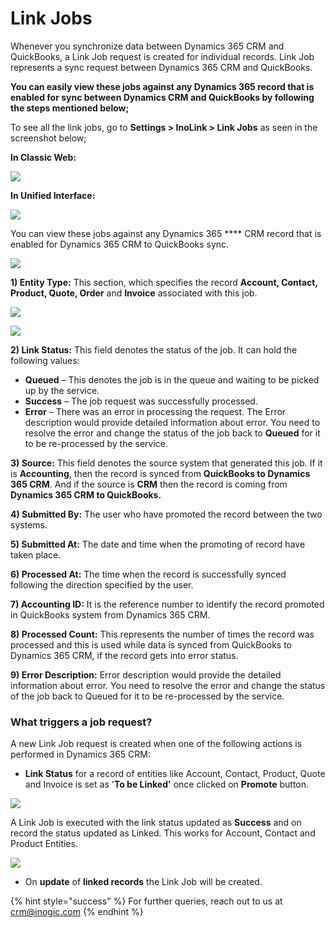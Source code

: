 # Link Jobs

Whenever you synchronize data between Dynamics 365 CRM and QuickBooks, a Link Job request is created for individual records. Link Job represents a sync request between Dynamics 365 CRM and QuickBooks.

**You can easily view these jobs against any Dynamics 365 record that is enabled for sync between Dynamics CRM and QuickBooks by following the steps mentioned below;**

To see all the link jobs, go to **Settings > InoLink > Link Jobs** as seen in the screenshot below;

**In Classic Web:**

![](<../../.gitbook/assets/Link Jobs\_1.png>)

**In Unified Interface:**

![](<../../.gitbook/assets/Link Jobs\_2.png>)

You can view these jobs against any Dynamics 365 **** CRM record that is enabled for Dynamics 365 CRM to QuickBooks sync.

![](<../../.gitbook/assets/Link Jobs\_3.png>)

**1) Entity Type:** This section, which specifies the record **Account, Contact, Product, Quote, Order** and **Invoice** associated with this job.

![](<../../.gitbook/assets/Link Jobs\_4.png>)

![](<../../.gitbook/assets/Link Jobs\_5.png>)

**2) Link Status:** This field denotes the status of the job. It can hold the following values:

* **Queued** – This denotes the job is in the queue and waiting to be picked up by the service.&#x20;
* **Success** – The job request was successfully processed.&#x20;
* **Error** – There was an error in processing the request. The Error description would provide detailed information about error. You need to resolve the error and change the status of the job back to **Queued** for it to be re-processed by the service.

**3) Source:** This field denotes the source system that generated this job. If it is **Accounting**, then the record is synced from **QuickBooks to Dynamics 365 CRM**. And if the source is **CRM** then the record is coming from **Dynamics 365 CRM to QuickBooks.**

**4) Submitted By:** The user who have promoted the record between the two systems.

**5) Submitted At:** The date and time when the promoting of record have taken place.

**6) Processed At:** The time when the record is successfully synced following the direction specified by the user.

**7) Accounting ID:** It is the reference number to identify the record promoted in QuickBooks system from Dynamics 365 CRM.

**8) Processed Count:** This represents the number of times the record was processed and this is used while data is synced from QuickBooks to Dynamics 365 CRM, if the record gets into error status.

**9) Error Description:** Error description would provide the detailed information about error. You need to resolve the error and change the status of the job back to Queued for it to be re-processed by the service.

### What triggers a job request?

A new Link Job request is created when one of the following actions is performed in Dynamics 365 CRM:

* **Link Status** for a record of entities like Account, Contact, Product, Quote and Invoice is set as '**To be Linked'** once clicked on **Promote** button.&#x20;

![](<../../.gitbook/assets/Link Jobs\_6.png>)

A Link Job is executed with the link status updated as **Success** and on record the status updated as Linked. This works for Account, Contact and Product Entities.

![](<../../.gitbook/assets/Link Jobs\_7.png>)

* On **update** of **linked records** the Link Job will be created.

{% hint style="success" %}
For further queries, reach out to us at [crm@inogic.com](mailto:crm@inogic.com)
{% endhint %}

